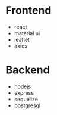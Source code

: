 # Frontend
- react
- material ui
- leaflet
- axios

# Backend
- nodejs
- express
- sequelize
- postgresql